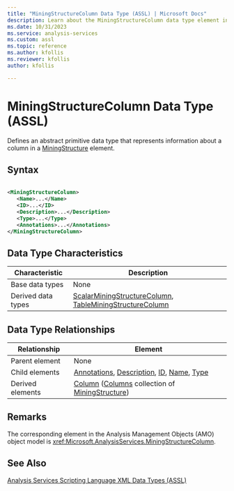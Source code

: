 ```yaml
---
title: "MiningStructureColumn Data Type (ASSL) | Microsoft Docs"
description: Learn about the MiningStructureColumn data type element in the Analysis Services Scripting Language (ASSL) schema.
ms.date: 10/31/2023
ms.service: analysis-services
ms.custom: assl
ms.topic: reference
ms.author: kfollis
ms.reviewer: kfollis
author: kfollis

---
```

# MiningStructureColumn Data Type (ASSL)

  Defines an abstract primitive data type that represents information about a column in a [MiningStructure](../objects/miningstructure-element-assl.md) element.  
  
## Syntax  
  
```xml  
  
<MiningStructureColumn>  
   <Name>...</Name>  
   <ID>...</ID>  
   <Description>...</Description>  
   <Type>...</Type>  
   <Annotations>...</Annotations>  
</MiningStructureColumn>  
```  
  
## Data Type Characteristics  
  
|Characteristic|Description|  
|--------------------|-----------------|  
|Base data types|None|  
|Derived data types|[ScalarMiningStructureColumn](scalarminingstructurecolumn-data-type-assl.md), [TableMiningStructureColumn](tableminingstructurecolumn-data-type-assl.md)|  
  
## Data Type Relationships  
  
|Relationship|Element|  
|------------------|-------------|  
|Parent element|None|  
|Child elements|[Annotations](../collections/annotations-element-assl.md), [Description](../properties/description-element-assl.md), [ID](../properties/id-element-assl.md), [Name](../properties/name-element-assl.md), [Type](../properties/type-element-miningstructurecolumn-assl.md)|  
|Derived elements|[Column](../objects/column-element-assl.md) ([Columns](../collections/columns-element-assl.md) collection of [MiningStructure](../objects/miningstructure-element-assl.md))|  
  
## Remarks  
 The corresponding element in the Analysis Management Objects (AMO) object model is <xref:Microsoft.AnalysisServices.MiningStructureColumn>.  
  
## See Also  
 [Analysis Services Scripting Language XML Data Types &#40;ASSL&#41;](analysis-services-scripting-language-xml-data-types-assl.md)  
  
  
